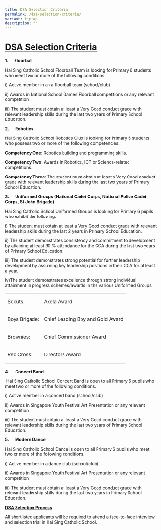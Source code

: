```yaml
---
title: DSA Selection Criteria
permalink: /dsa-selection-criteria/
variant: tiptap
description: ""
---
```

<h1><strong><u>DSA Selection Criteria</u></strong></h1>
<p><strong>1.&nbsp;&nbsp;&nbsp;&nbsp;&nbsp; Floorball</strong>
</p>
<p>Hai Sing Catholic School Floorball Team&nbsp;is looking for Primary 6
students who meet two or more of the following conditions.</p>
<p>i) Active member in an a floorball team (school/club)</p>
<p>ii) Awards in National School Games Floorball competitions or any relevant
competition</p>
<p>iii) The student must obtain at least a Very Good conduct grade&nbsp;with
relevant leadership skills during the last two years of Primary School
Education.</p>
<p></p>
<p><strong>2.&nbsp;&nbsp;&nbsp;&nbsp;&nbsp; Robotics</strong>
</p>
<p>Hai Sing Catholic School Robotics Club&nbsp;is looking for Primary 6 students
who possess two or more of the following competencies.</p>
<p></p>
<p><strong>Competency One</strong>: Robotics building and programming skills.</p>
<p><strong>Competency Two</strong>: Awards in Robotics, ICT or Science-related
competitions.</p>
<p><strong>Competency Three</strong>: The student must obtain at least a
Very Good conduct grade&nbsp;with relevant leadership skills during the
last two years of Primary School Education.</p>
<p></p>
<p><strong>3.&nbsp;&nbsp;&nbsp;&nbsp;&nbsp; Uniformed Groups (National Cadet Corps, National Police Cadet Corps, St John Brigade)</strong>
</p>
<p>Hai Sing Catholic School Uniformed Groups is looking for Primary 6 pupils
who exhibit the following:</p>
<p>i) The student must obtain at least a Very Good conduct grade&nbsp;with
relevant leadership skills during the last 2 years in Primary School Education.</p>
<p>ii) The student demonstrates consistency and commitment to development
by attaining at least 90 % attendance for the CCA during the last two years
of Primary School Education.</p>
<p>iii) The student demonstrates strong potential for further leadership
development by assuming key leadership positions in their CCA for at least
a year.</p>
<p>iv)The student demonstrates excellence through strong individual attainment
in progress schemes/awards in the various Uniformed Groups</p>
<table style="minWidth: 50px">
<colgroup>
<col>
<col>
</colgroup>
<tbody>
<tr>
<td rowspan="1" colspan="1">
<p>Scouts:</p>
</td>
<td rowspan="1" colspan="1">
<p>Akela Award</p>
</td>
</tr>
<tr>
<td rowspan="1" colspan="1">
<p>Boys Brigade:</p>
</td>
<td rowspan="1" colspan="1">
<p>Chief Leading Boy and Gold Award</p>
</td>
</tr>
<tr>
<td rowspan="1" colspan="1">
<p>Brownies:</p>
</td>
<td rowspan="1" colspan="1">
<p>Chief Commissioner Award</p>
</td>
</tr>
<tr>
<td rowspan="1" colspan="1">
<p>Red Cross:</p>
</td>
<td rowspan="1" colspan="1">
<p>Directors Award</p>
</td>
</tr>
</tbody>
</table>
<p></p>
<p><strong>4.&nbsp;&nbsp;&nbsp;&nbsp;&nbsp; Concert Band</strong>
</p>
<p>&nbsp;Hai Sing Catholic School Concert Band is open to all Primary 6 pupils
who meet two or more of the following conditions.</p>
<p>i) Active member in a concert band (school/club)</p>
<p>ii) Awards in Singapore Youth Festival Art Presentation or any relevant
competition</p>
<p>iii) The student must obtain at least a Very Good conduct grade&nbsp;with
relevant leadership skills during the last two years of Primary School
Education.</p>
<p></p>
<p><strong>5.&nbsp;&nbsp;&nbsp;&nbsp;&nbsp; Modern Dance</strong>
</p>
<p>Hai Sing Catholic School Dance is open to all Primary 6 pupils who meet
two or more of the following conditions.</p>
<p>i) Active member in a dance club (school/club)</p>
<p>ii) Awards in Singapore Youth Festival Art Presentation or any relevant
competition</p>
<p>iii) The student must obtain at least a Very Good conduct grade&nbsp;with
relevant leadership skills during the last two years in Primary School
Education.</p>
<p></p>
<p><strong><u>DSA Selection Process</u></strong>
</p>
<p>All shortlisted applicants will be required to attend a face-to-face interview
and selection trial in Hai Sing Catholic School.</p>
<p></p>